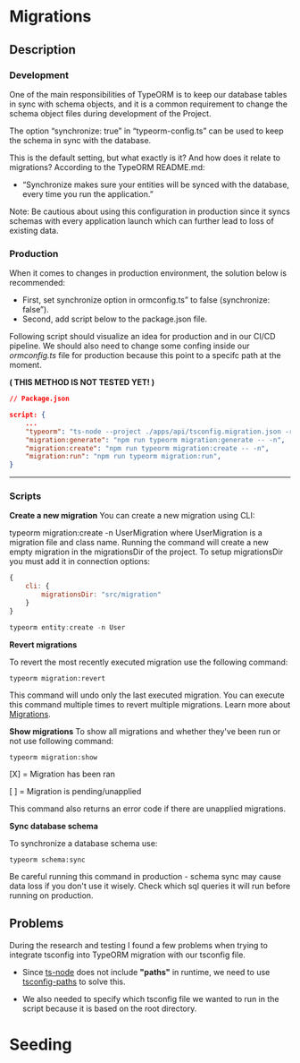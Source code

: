 # Migrations 

## Description



### Development

One of the main responsibilities of TypeORM is to keep our database tables in sync with schema objects, and it is a common requirement to change the schema object files during development of the Project.

The option “synchronize: true” in “typeorm-config.ts” can be used to keep the schema in sync with the database. 

This is the default setting, but what exactly is it? And how does it relate to migrations? According to the TypeORM README.md:

* “Synchronize makes sure your entities will be synced with the database, every time you run the application.”

Note: Be cautious about using this configuration in production since it syncs schemas with every application launch which can further lead to loss of existing data.


### Production

When it comes to changes in production environment, the solution below is recommended:

- First, set synchronize option in ormconfig.ts” to false (synchronize: false”). 
- Second, add script below to the package.json file. 

Following script should visualize an idea for production and in our CI/CD pipeline. We should also need to change some confing inside our *ormconfig.ts* file for production because this point to a specifc path at the moment. 

 **( THIS METHOD IS NOT TESTED YET!  )**
```json
// Package.json 

script: {
    ...
    "typeorm": "ts-node --project ./apps/api/tsconfig.migration.json -r tsconfig-paths/register ./node_modules/typeorm/cli.js --config apps/api/ormconfig.ts",
    "migration:generate": "npm run typeorm migration:generate -- -n",
    "migration:create": "npm run typeorm migration:create -- -n",
    "migration:run": "npm run typeorm migration:run",
}
```
** **
### Scripts

**Create a new migration**
You can create a new migration using CLI:

typeorm migration:create -n UserMigration
where UserMigration is a migration file and class name. Running the command will create a new empty migration in the migrationsDir of the project. To setup migrationsDir you must add it in connection options:

```js
{
    cli: {
        migrationsDir: "src/migration"
    }
}
```

```js
typeorm entity:create -n User
```


**Revert migrations**

To revert the most recently executed migration use the following command:

```
typeorm migration:revert
```

This command will undo only the last executed migration.
You can execute this command multiple times to revert multiple migrations.
Learn more about [Migrations](./migrations.md).

**Show migrations**
To show all migrations and whether they've been run or not use following command:

```
typeorm migration:show
```

[X] = Migration has been ran

[ ] = Migration is pending/unapplied

This command also returns an error code if there are unapplied migrations.

**Sync database schema**

To synchronize a database schema use:
```
typeorm schema:sync
```

Be careful running this command in production - 
schema sync may cause data loss if you don't use it wisely.
Check which sql queries it will run before running on production.


## Problems

During the research and testing I found a few problems when trying to integrate tsconfig into TypeORM migration with our tsconfig file. 

- Since [ts-node](https://www.npmjs.com/package/ts-node) does not include **"paths"** in runtime, we need to use [tsconfig-paths](https://www.npmjs.com/package/tsconfig-paths) to solve this.

- We also needed to specify which tsconfig file we wanted to run in the script because it is based on the root directory.


# Seeding

